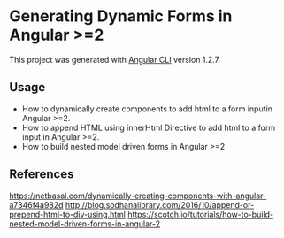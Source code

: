 # Generating Dynamic Forms in Angular >=2
This project was generated with [Angular CLI](https://github.com/angular/angular-cli) version 1.2.7.

## Usage
- How to dynamically create components to add html to a form inputin Angular >=2.
- How to append HTML using innerHtml Directive to add html to a form input in Angular >=2.
- How to build nested model driven forms in Angular >=2

## References
https://netbasal.com/dynamically-creating-components-with-angular-a7346f4a982d
http://blog.sodhanalibrary.com/2016/10/append-or-prepend-html-to-div-using.html
https://scotch.io/tutorials/how-to-build-nested-model-driven-forms-in-angular-2


